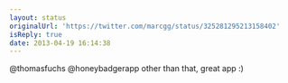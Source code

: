 ```yaml
---
layout: status
originalUrl: 'https://twitter.com/marcgg/status/325281295213158402'
isReply: true
date: 2013-04-19 16:14:38
---
```


@thomasfuchs @honeybadgerapp other than that, great app :)

